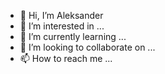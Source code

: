 - 👋 Hi, I’m Aleksander
- 👀 I’m interested in ...
- 🌱 I’m currently learning ...
- 💞️ I’m looking to collaborate on ...
- 📫 How to reach me ...

<!---
aleksander-paszkiewicz-vwfs/aleksander-paszkiewicz-vwfs is a ✨ special ✨ repository because its `README.md` (this file) appears on your GitHub profile.
You can click the Preview link to take a look at your changes.
--->
